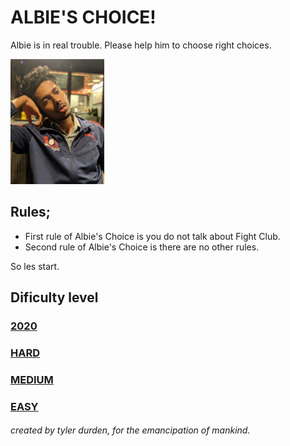 # ALBIE'S CHOICE!
Albie is in real trouble. Please help him to choose right choices.


<img src="media/sad.jpg" width="150"/>

## Rules;
* First rule of Albie's Choice is you do not talk about Fight Club.
* Second rule of Albie's Choice is there are no other rules.

So les start.
## Dificulty level
### [2020](./1.md)
### [HARD](./nice.md)
### [MEDIUM](./nice.md)
### [EASY](./nice.md)



###### created by tyler durden, for the emancipation of mankind.
